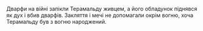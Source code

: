 Дварфи на війні запікли Терамальду живцем, а його обладунок піднявся як дух і вбив дварфів. Закляття і мечі не допомагали окрім вогню, хоча Терамальду був з вогню народжений.